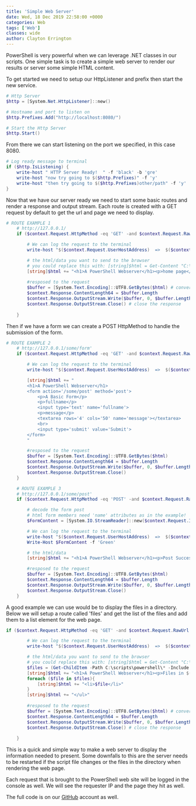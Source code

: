```yaml
---
title: 'Simple Web Server'
date: Wed, 18 Dec 2019 22:58:00 +0000
categories: Web
tags: ['Web']
classes: wide
author: Clayton Errington
---
```


PowerShell is very powerful when we can leverage .NET classes in our scripts. One simple task is to create a simple web server to render our results or server some simple HTML content.

To get started we need to setup our HttpListener and prefix then start the new service.

```powershell
# Http Server
$http = [System.Net.HttpListener]::new() 

# Hostname and port to listen on
$http.Prefixes.Add("http://localhost:8080/")

# Start the Http Server 
$http.Start()
```

From there we can start listening on the port we specified, in this case 8080.

```powershell
# Log ready message to terminal 
if ($http.IsListening) {
    write-host " HTTP Server Ready!  " -f 'black' -b 'gre'
    write-host "now try going to $($http.Prefixes)" -f 'y'
    write-host "then try going to $($http.Prefixes)other/path" -f 'y'
}
```

Now that we have our server ready we need to start some basic routes and render a response and output stream. Each route is created with a GET request by default to get the url and page we need to display.

```powershell
# ROUTE EXAMPLE 1
    # http://127.0.0.1/
    if ($context.Request.HttpMethod -eq 'GET' -and $context.Request.RawUrl -eq '/') {

        # We can log the request to the terminal
        write-host "$($context.Request.UserHostAddress)  =>  $($context.Request.Url)" -f 'mag'

        # the html/data you want to send to the browser
        # you could replace this with: [string]$html = Get-Content "C:\some\path\index.html" -Raw
        [string]$html += "<h1>A PowerShell Webserver</h1><p>home page</p>" 
        
        #resposed to the request
        $buffer = [System.Text.Encoding]::UTF8.GetBytes($html) # convert htmtl to bytes
        $context.Response.ContentLength64 = $buffer.Length
        $context.Response.OutputStream.Write($buffer, 0, $buffer.Length) #stream to broswer
        $context.Response.OutputStream.Close() # close the response
    
    }

```

Then if we have a form we can create a POST HttpMethod to handle the submission of the form.

```powershell
# ROUTE EXAMPLE 2
    # http://127.0.0.1/some/form'
    if ($context.Request.HttpMethod -eq 'GET' -and $context.Request.RawUrl -eq '/some/form') {

        # We can log the request to the terminal
        write-host "$($context.Request.UserHostAddress)  =>  $($context.Request.Url)" -f 'mag'

        [string]$html += "
        <h1>A PowerShell Webserver</h1>
        <form action='/some/post' method='post'>
            <p>A Basic Form</p>
            <p>fullname</p>
            <input type='text' name='fullname'>
            <p>message</p>
            <textarea rows='4' cols='50' name='message'></textarea>
            <br>
            <input type='submit' value='Submit'>
        </form>
        "

        #resposed to the request
        $buffer = [System.Text.Encoding]::UTF8.GetBytes($html) 
        $context.Response.ContentLength64 = $buffer.Length
        $context.Response.OutputStream.Write($buffer, 0, $buffer.Length) 
        $context.Response.OutputStream.Close()
    }

    # ROUTE EXAMPLE 3
    # http://127.0.0.1/some/post'
    if ($context.Request.HttpMethod -eq 'POST' -and $context.Request.RawUrl -eq '/some/post') {

        # decode the form post
        # html form members need 'name' attributes as in the example!
        $FormContent = [System.IO.StreamReader]::new($context.Request.InputStream).ReadToEnd()

        # We can log the request to the terminal
        write-host "$($context.Request.UserHostAddress)  =>  $($context.Request.Url)" -f 'mag'
        Write-Host $FormContent -f 'Green'

        # the html/data
        [string]$html += "<h1>A PowerShell Webserver</h1><p>Post Successful!</p><p>$FormContent</p>" 

        #resposed to the request
        $buffer = [System.Text.Encoding]::UTF8.GetBytes($html)
        $context.Response.ContentLength64 = $buffer.Length
        $context.Response.OutputStream.Write($buffer, 0, $buffer.Length)
        $context.Response.OutputStream.Close() 
    }
```

A good example we can use would be to display the files in a directory. Below we will setup a route called 'files' and get the list of the files and add them to a list element for the web page.

```powershell
if ($context.Request.HttpMethod -eq 'GET' -and $context.Request.RawUrl -eq '/files') {

        # We can log the request to the terminal
        write-host "$($context.Request.UserHostAddress)  =>  $($context.Request.Url)" -f 'mag'

        # the html/data you want to send to the browser
        # you could replace this with: [string]$html = Get-Content "C:\some\path\index.html" -Raw
		$files = (Get-ChildItem -Path C:\scripts\powershell\* -Include *.ps1).Name
        [string]$html += "<h1>A PowerShell Webserver</h1><p>Files in $($PSScriptRoot)</p><ul>" 
		foreach ($file in $files){
			[string]$html += "<li>$file</li>"
		}
		[string]$html += "</ul>"
        
        #resposed to the request
        $buffer = [System.Text.Encoding]::UTF8.GetBytes($html) # convert htmtl to bytes
        $context.Response.ContentLength64 = $buffer.Length
        $context.Response.OutputStream.Write($buffer, 0, $buffer.Length) #stream to broswer
        $context.Response.OutputStream.Close() # close the response
    
    }
```

This is a quick and simple way to make a web server to display the information needed to present. Some downfalls to this are the server needs to be restarted if the script file changes or the files in the directory when rendering the web page.

Each request that is brought to the PowerShell web site will be logged in the console as well. We will see the requester IP and the page they hit as well.

The full code is on our [GitHub](https://github.com/Useful-Scripting-Network/PowerShell/blob/master/simpleWebServer.ps1) account as well.